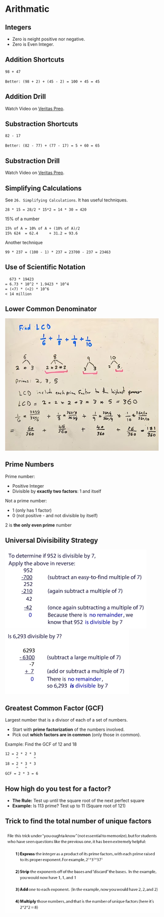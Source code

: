# Arithmatic

## Integers

- Zero is neight positive nor negative.
- Zero is Even Integer.

## Addition Shortcuts

```
98 + 47

Better: (98 + 2) + (45 - 2) = 100 + 45 = 45
```

## Addition Drill

Watch Video on [Veritas Prep](https://www.veritasprep.com/account/gmat/skillbuilder_selector.php).

## Substraction Shortcuts

```
82 - 17

Better: (82 - 77) + (77 - 17) = 5 + 60 = 65
```

## Substraction Drill 

Watch Video on [Veritas Prep](https://www.veritasprep.com/account/gmat/skillbuilder_selector.php).

## Simplifying Calculations 

See `26. Simplifying Calculations`. It has useful techniques. 

```
28 * 15 = 28/2 * 15*2 = 14 * 30 = 420
```

15% of a number 

```
15% of A = 10% of A + (10% of A)/2 
15% 624  = 62.4     + 31.2 = 93.6
```

Another technique 

```
99 * 237 = (100 - 1) * 237 = 23700 - 237 = 23463
```

## Use of Scientific Notation

```
  673 * 19423
= 6.73 * 10^2 * 1.9423 * 10^4
= (<7) * (<2) * 10^6 
< 14 million
```

## Lower Common Denominator

![](/quantitative-reasoning/zz_lcd.jpg)

## Prime Numbers

Prime number:

- Positive Integer
- Divisible by **exactly two factors**: 1 and itself

Not a prime number: 

- 1 (only has 1 factor)
- 0 (not positive - and not divisible by itself)

2 is **the only even prime** number

## Universal Divisibility Strategy 

![](zz_universal-divisibility-strategy.png)
![](zz_universal-divisibility-strategy-2.png)

## Greatest Common Factor (GCF)

Largest number that is a divisor of each of a set of numbers. 

- Start with **prime factorization** of the numbers involved.
- Pick out **which factors are in common** (only those in common).
  
Example: Find the GCF of 12 and 18

```
12 = 2 * 2 * 3
     ^       ^
18 = 2 * 3 * 3
     ^   ^
GCF = 2 * 3 = 6
```

## How high do you test for a factor? 

- **The Rule:** Test up until the square root of the next perfect square
- **Example:** Is 113 prime? Test up to 11 (Square root of 121)

## Trick to find the total number of unique factors

![](zz_trick-number-of-factors.png)
